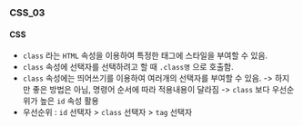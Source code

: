 ### CSS_03

#### CSS
- `class` 라는 `HTML` 속성을 이용하여 특정한 태그에 스타일을 부여할 수 있음.
- `class` 속성에 선택자를 선택하려고 할 때 `.class명` 으로 호출함.
- `class` 속성에는 띄어쓰기를 이용하여 여러개의 선택자를 부여할 수 있음. -> 하지만 좋은 방법은 아님, 명령어 순서에 따라 적용내용이 달라짐 -> `class` 보다 우선순위가 높은 `id` 속성 활용
- 우선순위 : `id` 선택자 > `class` 선택자 > `tag` 선택자